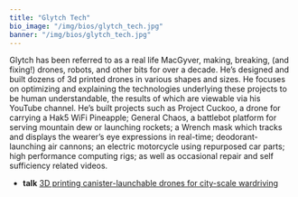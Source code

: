 ```yaml
---
title: "Glytch Tech"
bio_image: "/img/bios/glytch_tech.jpg"
banner: "/img/bios/glytch_tech.jpg"
---
```


Glytch has been referred to as a real life MacGyver, making, breaking, (and fixing!) drones, robots, and other bits for over a decade. He’s designed and built dozens of 3d printed drones in various shapes and sizes. He focuses on optimizing and explaining the technologies underlying these projects to be human understandable, the results of which are viewable via his YouTube channel. He’s built projects such as Project Cuckoo, a drone for carrying a Hak5 WiFi Pineapple; General Chaos, a battlebot platform for serving mountain dew or launching rockets; a Wrench mask which tracks and displays the wearer’s eye expressions in real-time; deodorant-launching air cannons; an electric motorcycle using repurposed car parts; high performance computing rigs; as well as occasional repair and self sufficiency related videos.

* **talk** [3D printing canister-launchable drones for city-scale wardriving](/talks/3d_printing_canisterlaunchable_drones_for_cityscale_wardriving)
